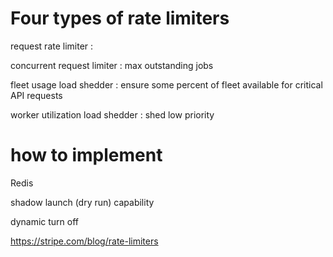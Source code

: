 
# Four types of rate limiters

request rate limiter : 

concurrent request limiter : max outstanding jobs

fleet usage load shedder : ensure some percent of fleet available for critical API requests

worker utilization load shedder : shed low priority

# how to implement

Redis

shadow launch (dry run) capability 

dynamic turn off

https://stripe.com/blog/rate-limiters
